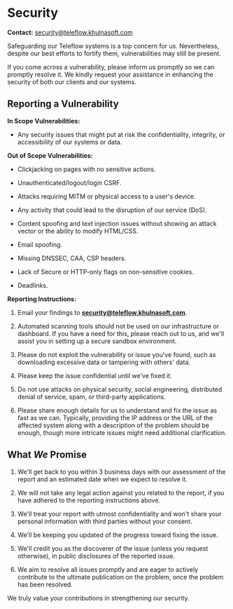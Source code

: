 # Security

**Contact:** security@teleflow.khulnasoft.com

Safeguarding our Teleflow systems is a top concern for us. Nevertheless, despite our best efforts to fortify them, vulnerabilities may still be present.

If you come across a vulnerability, please inform us promptly so we can promptly resolve it. We kindly request your assistance in enhancing the security of both our clients and our systems.

## Reporting a Vulnerability

**In Scope Vulnerabilities:**

- Any security issues that might put at risk the confidentiality, integrity, or accessibility of our systems or data.

**Out of Scope Vulnerabilities:**

- Clickjacking on pages with no sensitive actions.

- Unauthenticated/logout/login CSRF.

- Attacks requiring MITM or physical access to a user's device.

- Any activity that could lead to the disruption of our service (DoS).

- Content spoofing and text injection issues without showing an attack vector or the ability to modify HTML/CSS.

- Email spoofing.

- Missing DNSSEC, CAA, CSP headers.

- Lack of Secure or HTTP-only flags on non-sensitive cookies.

- Deadlinks.

**Reporting Instructions:**

1. Email your findings to **security@teleflow.khulnasoft.com**.

2. Automated scanning tools should not be used on our infrastructure or dashboard. If you have a need for this, please reach out to us, and we'll assist you in setting up a secure sandbox environment.

3. Please do not exploit the vulnerability or issue you've found, such as downloading excessive data or tampering with others' data.

4. Please keep the issue confidential until we've fixed it.

5. Do not use attacks on physical security, social engineering, distributed denial of service, spam, or third-party applications.

6. Please share enough details for us to understand and fix the issue as fast as we can. Typically, providing the IP address or the URL of the affected system along with a description of the problem should be enough, though more intricate issues might need additional clarification.

## What _We_ Promise

1. We'll get back to you within 3 business days with our assessment of the report and an estimated date when we expect to resolve it.

2. We will not take any legal action against you related to the report, if you have adhered to the reporting instructions above.

3. We'll treat your report with utmost confidentiality and won't share your personal information with third parties without your consent.

4. We'll be keeping you updated of the progress toward fixing the issue.

5. We'll credit you as the discoverer of the issue (unless you request otherwise), in public disclosures of the reported issue.

6. We aim to resolve all issues promptly and are eager to actively contribute to the ultimate publication on the problem, once the problem has been resolved.

We truly value your contributions in strengthening our security.
